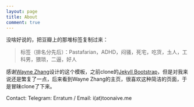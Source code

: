 ```yaml
---
layout: page
title: About
comment: true
---
```

没啥好说的，把豆瓣上的那堆标签复制过来：

>标签（排名分先后）：Pastafarian，ADHD，闷骚，死宅，吃货，圡人，工科男，猥琐，二逼，好人

感谢[Wayne Zhang](http://lhzhang.com/)设计的这个模板，之前clone的[Jekyll Bootstrap](https://github.com/plusjade/jekyll-bootstrap)，但是对我来说还是繁复了一点，后来看到Wayne Zhang的主页，很喜欢这种简洁的页面，于是冒昧clone了下来。

Contact: Telegram: Erratum / Email: i(at)toonaive.me
